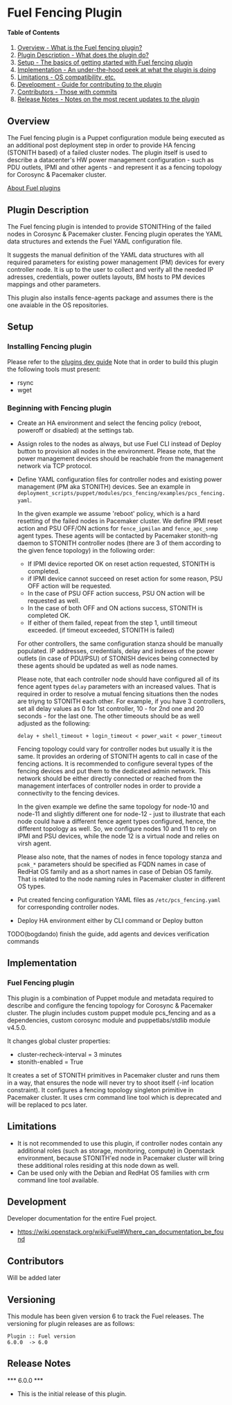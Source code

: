 Fuel Fencing Plugin
===================

#### Table of Contents

1. [Overview - What is the Fuel fencing plugin?](#overview)
2. [Plugin Description - What does the plugin do?](#plugin-description)
3. [Setup - The basics of getting started with Fuel fencing plugin](#setup)
4. [Implementation - An under-the-hood peek at what the plugin is doing](#implementation)
5. [Limitations - OS compatibility, etc.](#limitations)
6. [Development - Guide for contributing to the plugin](#development)
7. [Contributors - Those with commits](#contributors)
8. [Release Notes - Notes on the most recent updates to the plugin](#release-notes)

Overview
--------

The Fuel fencing plugin is a Puppet configuration module being executed as an
additional post deployment step in order to provide HA fencing (STONITH based)
of a failed cluster nodes.
The plugin itself is used to describe a datacenter's HW power management
configuration - such as PDU outlets, IPMI and other agents - and represent
it as a fencing topology for Corosync & Pacemaker cluster.

[About Fuel plugins](https://software.mirantis.com/mirantis-openstack-fuel-plug-in-development/)

Plugin Description
------------------

The Fuel fencing plugin is intended to provide STONITHing of the failed nodes
in Corosync & Pacemaker cluster.
Fencing plugin operates the YAML data structures and extends the Fuel YAML
configuration file.

It suggests the manual definition of the YAML data structures with all required
parameters for existing power management (PM) devices for every controller node.
It is up to the user to collect and verify all the needed IP adresses, credentials,
power outlets layouts, BM hosts to PM devices mappings and other parameters.

This plugin also installs fence-agents package and assumes
there is the one avaiable in the OS repositories.

Setup
-----

### Installing Fencing plugin

Please refer to the [plugins dev guide](http://docs.mirantis.com/fuel/fuel-6.0/plugin-dev.html#what-is-pluggable-architecture)
Note that in order to build this plugin the following tools must present:
* rsync
* wget

### Beginning with Fencing plugin

* Create an HA environment and select the fencing policy (reboot, poweroff or
  disabled) at the settings tab.

* Assign roles to the nodes as always, but use Fuel CLI instead of Deploy button
  to provision all nodes in the environment. Please note, that the power management
  devices should be reachable from the management network via TCP protocol.

* Define YAML configuration files for controller nodes and existing power management
  (PM aka STONITH) devices. See an example in
  ``deployment_scripts/puppet/modules/pcs_fencing/examples/pcs_fencing.yaml``.

  In the given example we assume 'reboot' policy, which is a hard resetting of
  the failed nodes in Pacemaker cluster. We define IPMI reset action and PSU OFF/ON
  actions for ``fence_ipmilan`` and ``fence_apc_snmp`` agent types.
  These agents will be contacted by Pacemaker stonith-ng daemon to STONITH controller
  nodes (there are 3 of them according to the given fence topology) in the following
  order:

  * If IPMI device reported OK on reset action requested, STONITH is completed.
  * if IPMI device cannot succeed on reset action for some reason, PSU OFF action
    will be requested.
  * In the case of PSU OFF action success, PSU ON action will be requested as well.
  * In the case of both OFF and ON actions success, STONITH is completed OK.
  * If either of them failed, repeat from the step 1, untill timeout exceeded.
    (if timeout exceeded, STONITH is failed)

  For other controllers, the same configuration stanza should be manually populated.
  IP addresses, credentials, delay and indexes of the power outlets (in case of PDU/PSU)
  of STONISH devices being connected by these agents should be updated as well as
  node names.

  Please note, that each controller node should have configured all of its fence agent
  types ``delay`` parameters with an increased values. That is required in order to
  resolve a mutual fencing situations then the nodes are triyng to STONITH each other.
  For example, if you have 3 controllers, set all delay values as 0 for 1st controller,
  10 - for 2nd one and 20 seconds - for the last one. The other timeouts should be
  as well adjusted as the following:
  ```
  delay + shell_timeout + login_timeout < power_wait < power_timeout
  ```

  Fencing topology could vary for controller nodes but usually it is the same.
  It provides an ordering of STONITH agents to call in case of the fencing actions.
  It is recommended to configure several types of the fencing devices and put
  them to the dedicated admin network. This network should be either directly connected
  or reached from the management interfaces of controller nodes in order to provide a
  connectivity to the fencing devices.

  In the given example we define the same topology for node-10 and node-11 and slightly
  different one for node-12 - just to illustrate that each node could have a different
  fence agent types configured, hence, the different topology as well. So, we configure
  nodes 10 and 11 to rely on IPMI and PSU devices, while the node 12 is a virtual node
  and relies on virsh agent.

  Please also note, that the names of nodes in fence topology stanza and ``pcmk_*``
  parameters should be specified as FQDN names in case of RedHat OS family and as a
  short names in case of Debian OS family. That is related to the node naming rules in
  Pacemaker cluster in different OS types.
 
* Put created fencing configuration YAML files as ``/etc/pcs_fencing.yaml``
  for corresponding controller nodes.

* Deploy HA environment either by CLI command or Deploy button

TODO(bogdando) finish the guide, add agents and devices verification commands

Implementation
--------------

### Fuel Fencing plugin

This plugin is a combination of Puppet module and metadata required to
describe and configure the fencing topology for Corosync & Pacemaker
cluster. The plugin includes custom puppet module pcs_fencing and as a dependencies,
custom corosync module and puppetlabs/stdlib module v4.5.0.

It changes global cluster properties:
* cluster-recheck-interval = 3 minutes
* stonith-enabled = True

It creates a set of STONITH primitives in Pacemaker cluster and runs them in a way,
that ensures the node will never try to shoot itself (-inf location constraint).
It configures a fencing topology singleton primitive in Pacemaker cluster.
It uses crm command line tool which is deprecated and will be replaced to pcs later.

Limitations
-----------

* It is not recommended to use this plugin, if controller nodes contain any additional
  roles (such as storage, monitoring, compute) in Openstack environment, because
  STONITH'ed node in Pacemaker cluster will bring these additional roles residing at
  this node down as well.
* Can be used only with the Debian and RedHat OS families with crm command line tool
  available.

Development
-----------

Developer documentation for the entire Fuel project.

* https://wiki.openstack.org/wiki/Fuel#Where_can_documentation_be_found

Contributors
------------

Will be added later

Versioning
----------

This module has been given version 6 to track the Fuel releases. The
versioning for plugin releases are as follows:

```
Plugin :: Fuel version
6.0.0  -> 6.0
```

Release Notes
-------------

*** 6.0.0 *** 

* This is the initial release of this plugin.
